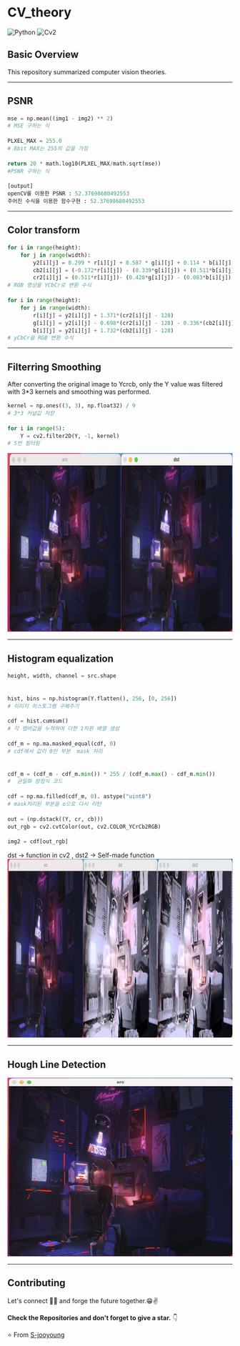 # CV_theory

![Python](https://img.shields.io/badge/python-v3.9.4+-blue.svg)
![Cv2](https://img.shields.io/badge/cv2-4.5.4+-yellow)

## Basic Overview

This repository summarized computer vision theories.

---

## PSNR

```python
mse = np.mean((img1 - img2) ** 2)
# MSE 구하는 식

PLXEL_MAX = 255.0
# 8bit MAX는 255의 값을 가짐

return 20 * math.log10(PLXEL_MAX/math.sqrt(mse))
#PSNR 구하는 식

[output]
openCV를 이용한 PSNR : 52.37698680492553
주어진 수식을 이용한 함수구현 : 52.37698680492553
```

---

## Color transform

```python
for i in range(height):
    for j in range(width):
        y2[i][j] = 0.299 * r[i][j] + 0.587 * g[i][j] + 0.114 * b[i][j]
        cb2[i][j] = (-0.172*r[i][j]) - (0.339*g[i][j]) + (0.511*b[i][j]) + 128
        cr2[i][j] = (0.511*r[i][j])- (0.428*g[i][j]) - (0.083*b[i][j]) + 128
# RGB 영상을 YCbCr로 변환 수식

for i in range(height):
    for j in range(width):
        r[i][j] = y2[i][j] + 1.371*(cr2[i][j] - 128)
        g[i][j] = y2[i][j] - 0.698*(cr2[i][j] - 128) - 0.336*(cb2[i][j] - 128)
        b[i][j] = y2[i][j] + 1.732*(cb2[i][j] - 128)
# yCbCr을 RGB 변환 수식
```

---

## Filterring Smoothing

After converting the original image to Ycrcb, only the Y value was filtered with 3\*3 kernels and smoothing was performed.

```python
kernel = np.ones((3, 3), np.float32) / 9
# 3*3 커널값 저장

for i in range(5):
    Y = cv2.filter2D(Y, -1, kernel)
# 5번 필터링
```

<img src="./img/Filterring Smoothing.png" width="800" height="400">

---

## Histogram equalization

```python
height, width, channel = src.shape


hist, bins = np.histogram(Y.flatten(), 256, [0, 256])
# 이미지 히스토그램 구해주기

cdf = hist.cumsum()
# 각 멤버값을 누적하여 더한 1차원 배열 생성

cdf_m = np.ma.masked_equal(cdf, 0)
# cdf에서 값이 0인 부분  mask 처리


cdf_m = (cdf_m - cdf_m.min()) * 255 / (cdf_m.max() - cdf_m.min())
#  균일화 방정식 코드

cdf = np.ma.filled(cdf_m, 0). astype("uint8")
# mask처리된 부분을 o으로 다시 리턴

out = (np.dstack((Y, cr, cb)))
out_rgb = cv2.cvtColor(out, cv2.COLOR_YCrCb2RGB)

img2 = cdf[out_rgb]
```

dst -> function in cv2 , dst2 -> Self-made function
<img src="./img/Histogram equalization.png" width="800" height="400">

---

## Hough Line Detection

<img src="./img/Hough Line Detection.png" width="800" height="400">

---

## Contributing

Let's connect 👨‍💻 and forge the future together.😁✌

**Check the Repositories and don't forget to give a star.** 👇

:star: From [S-jooyoung](https://github.com/S-jooyoung)

